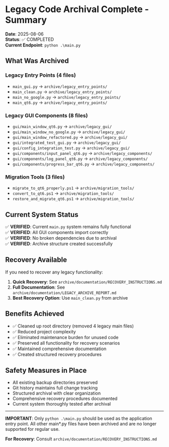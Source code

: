 # Legacy Code Archival Complete - Summary
**Date**: 2025-08-06  
**Status**: ✅ COMPLETED  
**Current Endpoint**: `python .\main.py`

## What Was Archived

### Legacy Entry Points (4 files)
- `main_gui.py` → `archive/legacy_entry_points/`
- `main_clean.py` → `archive/legacy_entry_points/`
- `main_no_google.py` → `archive/legacy_entry_points/`
- `main_qt6.py` → `archive/legacy_entry_points/`

### Legacy GUI Components (8 files)
- `gui/main_window_qt6.py` → `archive/legacy_gui/`
- `gui/main_window_no_google.py` → `archive/legacy_gui/`
- `gui/main_window_refactored.py` → `archive/legacy_gui/`
- `gui/integrated_test_gui.py` → `archive/legacy_gui/`
- `gui/config_integration_test.py` → `archive/legacy_gui/`
- `gui/components/input_panel_qt6.py` → `archive/legacy_components/`
- `gui/components/log_panel_qt6.py` → `archive/legacy_components/`
- `gui/components/progress_bar_qt6.py` → `archive/legacy_components/`

### Migration Tools (3 files)
- `migrate_to_qt6_properly.ps1` → `archive/migration_tools/`
- `convert_to_qt6.ps1` → `archive/migration_tools/`
- `restore_and_migrate_qt6.ps1` → `archive/migration_tools/`

## Current System Status

✅ **VERIFIED**: Current `main.py` system remains fully functional  
✅ **VERIFIED**: All GUI components import correctly  
✅ **VERIFIED**: No broken dependencies due to archival  
✅ **VERIFIED**: Archive structure created successfully  

## Recovery Available

If you need to recover any legacy functionality:

1. **Quick Recovery**: See `archive/documentation/RECOVERY_INSTRUCTIONS.md`
2. **Full Documentation**: See `archive/documentation/LEGACY_ARCHIVE_REPORT.md`
3. **Best Recovery Option**: Use `main_clean.py` from archive

## Benefits Achieved

- ✅ Cleaned up root directory (removed 4 legacy main files)
- ✅ Reduced project complexity
- ✅ Eliminated maintenance burden for unused code
- ✅ Preserved all functionality for recovery scenarios
- ✅ Maintained comprehensive documentation
- ✅ Created structured recovery procedures

## Safety Measures in Place

- All existing backup directories preserved
- Git history maintains full change tracking  
- Structured archival with clear organization
- Comprehensive recovery procedures documented
- Current system thoroughly tested after archival

---

**IMPORTANT**: Only `python .\main.py` should be used as the application entry point. All other main*.py files have been archived and are no longer supported for regular use.

**For Recovery**: Consult `archive/documentation/RECOVERY_INSTRUCTIONS.md`